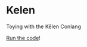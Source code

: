 # Kelen
Toying with the Kēlen Conlang

[Run the code](https://rawcdn.githack.com/MarianAldenhoevel/Kelen/a244f0f/index.html)!

